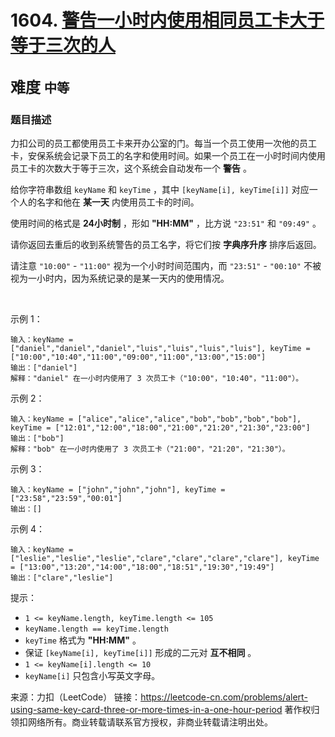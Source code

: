# 1604. [警告一小时内使用相同员工卡大于等于三次的人](https://leetcode-cn.com/problems/alert-using-same-key-card-three-or-more-times-in-a-one-hour-period/)  
<font size=5> 难度 `中等` </font>
---

### 题目描述

力扣公司的员工都使用员工卡来开办公室的门。每当一个员工使用一次他的员工卡，安保系统会记录下员工的名字和使用时间。如果一个员工在一小时时间内使用员工卡的次数大于等于三次，这个系统会自动发布一个 **警告** 。

给你字符串数组 `keyName` 和 `keyTime` ，其中 `[keyName[i], keyTime[i]]` 对应一个人的名字和他在 **某一天** 内使用员工卡的时间。

使用时间的格式是 **24小时制** ，形如 **"HH:MM"** ，比方说 `"23:51"` 和 `"09:49"` 。

请你返回去重后的收到系统警告的员工名字，将它们按 **字典序升序** 排序后返回。

请注意 `"10:00"` - `"11:00"` 视为一个小时时间范围内，而 `"23:51"` - `"00:10"` 不被视为一小时内，因为系统记录的是某一天内的使用情况。

 

示例 1：
```
输入：keyName = ["daniel","daniel","daniel","luis","luis","luis","luis"], keyTime = ["10:00","10:40","11:00","09:00","11:00","13:00","15:00"]
输出：["daniel"]
解释："daniel" 在一小时内使用了 3 次员工卡（"10:00"，"10:40"，"11:00"）。
```
示例 2：
```
输入：keyName = ["alice","alice","alice","bob","bob","bob","bob"], keyTime = ["12:01","12:00","18:00","21:00","21:20","21:30","23:00"]
输出：["bob"]
解释："bob" 在一小时内使用了 3 次员工卡（"21:00"，"21:20"，"21:30"）。
```
示例 3：
```
输入：keyName = ["john","john","john"], keyTime = ["23:58","23:59","00:01"]
输出：[]
```
示例 4：
```
输入：keyName = ["leslie","leslie","leslie","clare","clare","clare","clare"], keyTime = ["13:00","13:20","14:00","18:00","18:51","19:30","19:49"]
输出：["clare","leslie"]
```

提示：

* `1 <= keyName.length, keyTime.length <= 105`
* `keyName.length == keyTime.length`
* `keyTime` 格式为 **"HH:MM"** 。
* 保证 `[keyName[i], keyTime[i]]` 形成的二元对 **互不相同** 。
* `1 <= keyName[i].length <= 10`
* `keyName[i]` 只包含小写英文字母。

来源：力扣（LeetCode）
链接：https://leetcode-cn.com/problems/alert-using-same-key-card-three-or-more-times-in-a-one-hour-period
著作权归领扣网络所有。商业转载请联系官方授权，非商业转载请注明出处。
